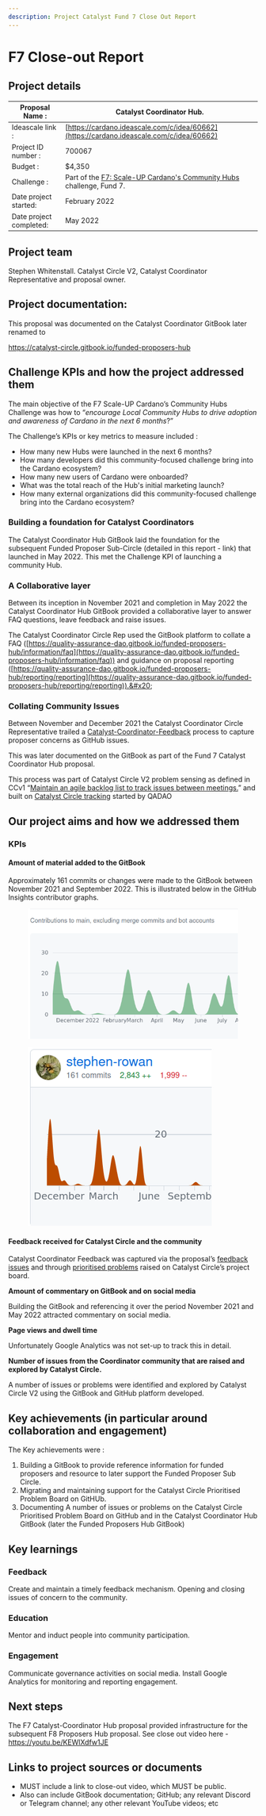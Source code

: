 ```yaml
---
description: Project Catalyst Fund 7 Close Out Report
---
```


# F7 Close-out Report

## Project details <a href="#docs-internal-guid-da7df893-7fff-f161-75ec-e48e0453af6e" id="docs-internal-guid-da7df893-7fff-f161-75ec-e48e0453af6e"></a>

| Proposal Name :          | Catalyst Coordinator Hub.                                                                                                                         |
| ------------------------ | ------------------------------------------------------------------------------------------------------------------------------------------------- |
| Ideascale link :         | [https://cardano.ideascale.com/c/idea/60662](https://cardano.ideascale.com/c/idea/60662)                                                          |
| Project ID number :      | 700067                                                                                                                                            |
| Budget :                 | $4,350                                                                                                                                            |
| Challenge :              | Part of the [F7: Scale-UP Cardano's Community Hubs](https://cardano.ideascale.com/c/campaigns/290/stage/all/ideas/unspecified) challenge, Fund 7. |
| Date project started:    | February 2022                                                                                                                                     |
| Date project completed:  | May 2022                                                                                                                                          |

## Project team <a href="#docs-internal-guid-81ce6050-7fff-a968-f766-9c8b5d5c0f71" id="docs-internal-guid-81ce6050-7fff-a968-f766-9c8b5d5c0f71"></a>

Stephen Whitenstall. Catalyst Circle V2, Catalyst Coordinator Representative and proposal owner.

## Project documentation: <a href="#docs-internal-guid-b186d99f-7fff-776d-2c56-4b22694ee3c2" id="docs-internal-guid-b186d99f-7fff-776d-2c56-4b22694ee3c2"></a>

This proposal was documented on the Catalyst Coordinator GitBook later renamed to&#x20;

https://catalyst-circle.gitbook.io/funded-proposers-hub

## Challenge KPIs and how the project addressed them

The main objective of the F7 Scale-UP Cardano’s Community Hubs Challenge was how to “_encourage Local Community Hubs to drive adoption and awareness of Cardano in the next 6 months_?”

The Challenge’s KPIs or key metrics to measure included :

* How many new Hubs were launched in the next 6 months?
* How many developers did this community-focused challenge bring into the Cardano ecosystem?
* How many new users of Cardano were onboarded?
* What was the total reach of the Hub's initial marketing launch?
* How many external organizations did this community-focused challenge bring into the Cardano ecosystem?

### Building a foundation for Catalyst Coordinators

The Catalyst Coordinator Hub GitBook laid the foundation for the subsequent Funded Proposer Sub-Circle (detailed in this report - link) that launched in May 2022. This met the Challenge KPI of launching a community Hub.

### A Collaborative layer <a href="#docs-internal-guid-a4b54e51-7fff-808f-3c4b-ff389880b8bd" id="docs-internal-guid-a4b54e51-7fff-808f-3c4b-ff389880b8bd"></a>

Between its inception in November 2021 and completion in May 2022 the Catalyst Coordinator Hub GitBook provided  a collaborative layer to answer FAQ questions, leave feedback and raise issues.&#x20;

The Catalyst Coordinator Circle Rep used the GitBook platform to collate a FAQ ([https://quality-assurance-dao.gitbook.io/funded-proposers-hub/information/faq](https://quality-assurance-dao.gitbook.io/funded-proposers-hub/information/faq)) and guidance on proposal reporting ([https://quality-assurance-dao.gitbook.io/funded-proposers-hub/reporting/reporting](https://quality-assurance-dao.gitbook.io/funded-proposers-hub/reporting/reporting)).&#x20;

### Collating Community Issues

Between November and December 2021 the Catalyst Coordinator Circle Representative trailed a [Catalyst-Coordinator-Feedback](https://github.com/Catalyst-Circle/Catalyst-Coordinator-Feedback) process to capture proposer concerns as GitHub issues.

This was later documented on the GitBook as part of the Fund 7 Catalyst Coordinator Hub proposal.

This process was part of Catalyst Circle V2 problem sensing as defined in CCv1 “[Maintain an agile backlog list to track issues between meetings.](https://catalyst-swarm.gitbook.io/catalyst-circle/background#functions)” and built on [Catalyst Circle tracking](https://catalyst-swarm.gitbook.io/catalyst-circle/activities/catalyst-circle-tracking) started by QADAO

## Our project aims and how we addressed them

### KPIs

#### Amount of material added to the GitBook

Approximately 161 commits or changes were made to the GitBook between November 2021 and September 2022. This is illustrated below in the GitHub Insights contributor graphs.&#x20;

<figure><img src="../.gitbook/assets/Screenshot from 2023-04-10 13-36-36.png" alt=""><figcaption></figcaption></figure>

<figure><img src="../.gitbook/assets/Screenshot from 2023-04-10 13-36-55.png" alt=""><figcaption></figcaption></figure>

#### Feedback received for Catalyst Circle and the community

Catalyst Coordinator Feedback was captured via the proposal’s [feedback issues](https://github.com/Catalyst-Circle/Catalyst-Coordinator-Feedback/issues) and through [prioritised problems](https://github.com/orgs/Catalyst-Circle/projects/8) raised on Catalyst Circle’s project board.

**Amount of commentary on GitBook and on social media**

Building the GitBook and referencing it over the period November 2021 and May 2022 attracted commentary on social media.&#x20;

**Page views and dwell time**

Unfortunately Google Analytics was not set-up to track this in detail.

**Number of issues from the Coordinator community that are raised and explored by Catalyst Circle.**

A number of issues or problems were identified and explored by Catalyst Circle V2 using the GitBook and GitHub platform developed.&#x20;

## Key achievements (in particular around collaboration and engagement)&#x20;

The Key achievements were :&#x20;

1. Building a GitBook to provide reference information for funded proposers and resource to later support the Funded Proposer Sub Circle.
2. Migrating and maintaining support for the Catalyst Circle Prioritised Problem Board on GitHUb.&#x20;
3. Documenting A number of issues or problems on the Catalyst Circle Prioritised Problem Board on GitHub and in the Catalyst Coordinator Hub GitBook (later the Funded Proposers Hub GitBook)&#x20;

## Key learnings <a href="#docs-internal-guid-66eb2195-7fff-94b4-c76f-2649af5cce60" id="docs-internal-guid-66eb2195-7fff-94b4-c76f-2649af5cce60"></a>

### Feedback

Create and maintain a timely feedback mechanism.  Opening and closing issues of concern to the community.

### Education

Mentor and induct people into community participation.

### Engagement

Communicate governance activities on social media. Install Google Analytics for monitoring and reporting engagement.

## Next steps

The F7 Catalyst-Coordinator Hub proposal provided infrastructure for the subsequent F8 Proposers Hub proposal. See close out video here - https://youtu.be/KEWlXdfw1JE

## Links to project sources or documents

* MUST include a link to close-out video, which MUST be public.
* Also can include GitBook documentation; GitHub; any relevant Discord or Telegram channel; any other relevant YouTube videos; etc
